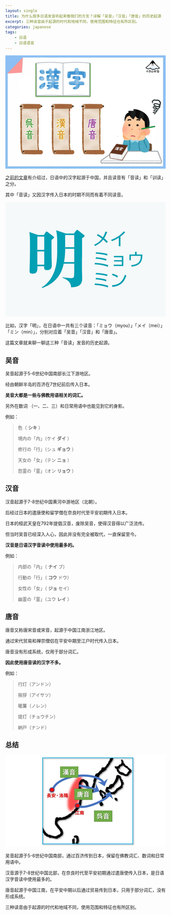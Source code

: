 ```yaml
---
layout: single
title: 为什么很多日语发音听起来像我们的方言？详解「吴音」「汉音」「唐音」的历史起源
excerpt: 三种读音由于起源的时代和地域不同，使用范围和特征也有所区别。
categories: japanese
tags:
    - 日语
    - 日语语音
---
```


![](/assets/images/onyomi/cover.webp)

[之前的文章](/japanese/kanji-kana/)有介绍过，日语中的汉字起源于中国，并且读音有「音读」和「训读」之分。

其中「音读」又因汉字传入日本的时期不同而有着不同读音。

![](/assets/images/onyomi/ming.jpeg)

比如，汉字「明」，在日语中一共有三个读音：「ミョウ（myou）」「メイ（mei）」「ミン（min）」，分别对应着「吴音」「汉音」和「唐音」。

这篇文章就来聊一聊这三种「音读」发音的历史起源。

## 吴音

吴音起源于5-6世纪中国南部长江下游地区。

经由朝鲜半岛的百济在7世纪前后传入日本。

**吴音大都是一些与佛教用语相关的词汇。**

另外在数词 <span class='more'>（一、二、三）</span>和日常用语中也能见到它的身影。

例如：

> 色<span class='more'>（ **シキ** ）</span>
>
> 境内の「内」<span class='more'>（ケイ **ダイ** ）</span>
>
> 修行の「行」<span class='more'>（シュ **ギョウ** ）</span>
>
> 天女の「女」<span class='more'>（テン **ニョ** ）</span>
>
> 怨霊の「霊」<span class='more'>（オン **リョウ** ）</span>

## 汉音

汉音起源于7-8世纪中国黄河中游地区（北朝）。

后经过日本的遣唐使和留学僧在奈良时代至平安初期传入日本。

日本的桓武天皇在792年提倡汉音，废除吴音，使得汉音得以广泛流传。

但当时吴音已经深入人心，因此并没有完全被取代，一直保留至今。

**汉音是日语汉字音读中使用最多的。**

例如：

> 内部の「内」<span class='more'>（ **ナイ** ブ）</span>
>
> 行動の「行」<span class='more'>（ **コウ** ドウ）</span>
>
> 女性の「女」<span class='more'>（ **ジョ** セイ）</span>
>
> 幽霊の「霊」<span class='more'>（ユウ **レイ** ）</span>

## 唐音

唐音又称唐宋音或宋音，起源于中国江南浙江地区。

通过宋代贸易和禅宗僧侣在平安中期至江户时代传入日本。

唐音没有形成系统，仅用于部分词汇。

**因此使用唐音读的汉字不多。**

例如：

> 行灯<span class='more'>（アンドン）</span>
>
> 挨拶<span class='more'>（アイサツ）</span>
>
> 暖簾<span class='more'>（ノレン）</span>
>
> 提灯<span class='more'>（チョウチン）</span>
>
> 納戸<span class='more'>（ナンド）</span>

## 总结

![](/assets/images/onyomi/goonnchizu.jpeg)

吴音起源于5-6世纪中国南部，通过百济传到日本，保留在佛教词汇、数词和日常用语中。

汉音源于7-8世纪中国北部，在奈良时代至平安初期通过遣唐使传入日本，是日语汉字音读中使用最多的。

唐音起源于中国江南，在平安中期以后通过贸易传到日本，只用于部分词汇，没有形成系统。

三种读音由于起源的时代和地域不同，使用范围和特征也有所区别。

